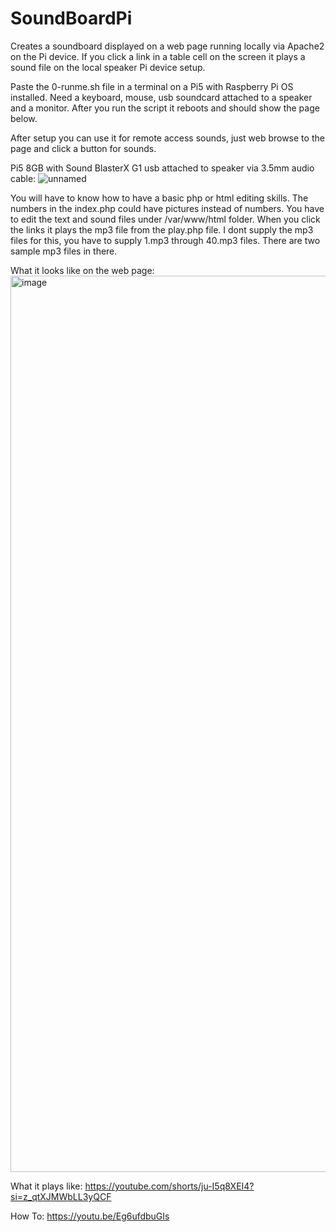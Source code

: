 # SoundBoardPi

Creates a soundboard displayed on a web page running locally via Apache2 on the Pi device.  If you click a link in a table cell on the screen  it plays a sound file on the local speaker Pi device setup.

Paste the 0-runme.sh file in a terminal on a Pi5 with Raspberry Pi OS installed. Need a keyboard, mouse, usb soundcard attached to a speaker and a monitor. After you run the script it reboots and should show the page below. 

After setup you can use it for remote access sounds, just web browse to the page and click a button for sounds. 

Pi5 8GB with Sound BlasterX G1 usb attached to speaker via 3.5mm audio cable:
![unnamed](https://github.com/ugotapi/soundboardpi/assets/14945441/e0c007c8-563a-48b0-82f5-0df7e4088ab2)


You will have to know how to have a basic php or html editing skills. 
The numbers in the index.php could have pictures instead of numbers. You have to edit the text and sound files under /var/www/html folder. When you click the links it plays the mp3 file from the play.php file. I dont supply the mp3 files for this, you have to supply 1.mp3 through 40.mp3 files. There are two sample mp3 files in there. 

What it looks like on the web page:
<img width="1434" alt="image" src="https://github.com/ugotapi/soundboardpi/assets/14945441/1417ee2c-522d-4bbb-9f41-a742de8ca3e8">

What it plays like:
https://youtube.com/shorts/ju-I5q8XEI4?si=z_qtXJMWbLL3yQCF

How To: https://youtu.be/Eg6ufdbuGIs
